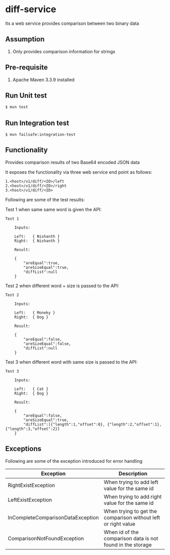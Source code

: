 # diff-service
Its a web service provides comparison between two binary data

## Assumption

1. Only provides comparison information for strings

## Pre-requisite

1. Apache Maven 3.3.9 installed

## Run Unit test

``` sh
$ mvn test
```

## Run Integration test
```
$ mvn failsafe:integration-test
```

## Functionality

Provides comparison results of two Base64 encoded JSON data

It exposes the functionality via three web service end point as follows:
```'
1.<host>/v1/diff/<ID>/left
2.<host>/v1/diff/<ID>/right
3.<host>/v1/diff/<ID>
```

Following are some of the test results:

Test 1 when same same word is given the API:

```
Test 1

    Inputs:

    Left:   { Nishanth }
    Right:  { Nishanth }

    Result:

    {
        "areEqual":true,
        "areSizeEqual":true,
        "diffList":null
    }
```

Test 2 when different word + size is passed to the API:

```
Test 2

    Inputs:

    Left:   { Moneky }
    Right:  { Dog }

    Result:

    {
        "areEqual":false,
        "areSizeEqual":false,
        "diffList":null
    }
```

Test 3 when different word with same size is passed to the API:

```
Test 3

    Inputs:

    Left:   { Cat }
    Right:  { Dog }

    Result:

    {
        "areEqual":false,
        "areSizeEqual":true,
        "diffList":[{"length":1,"offset":0}, {"length":2,"offset":1}, {"length":3,"offset":2}]
    }

```

## Exceptions

Following are some of the exception introduced for error handling

| Exception | Description |
| ------ | ------ |
|RightExistException| When trying to add left value for the same id |
|LeftExistException| When trying to add right value  for the same id|
|InCompleteComparisonDataException | When trying to get the comparison without left or right value|
|ComparisonNotFoundException| When id of the comparison data is not found in the storage|



